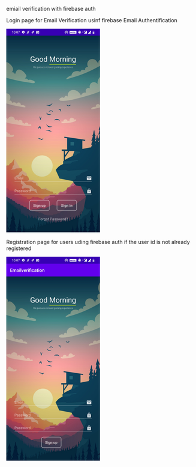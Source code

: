 <html>
  <p>emiail verification with firebase auth</p>
  
  Login page for Email Verification usinf firebase Email Authentification
  
<img src="Screenshot_20200526-220746.jpg"  width="250">

Registration page for users uding firebase auth if the user id is not already registered

  <img src="  Screenshot_20200526-220753.jpg"  width="250">

  </html>
  
